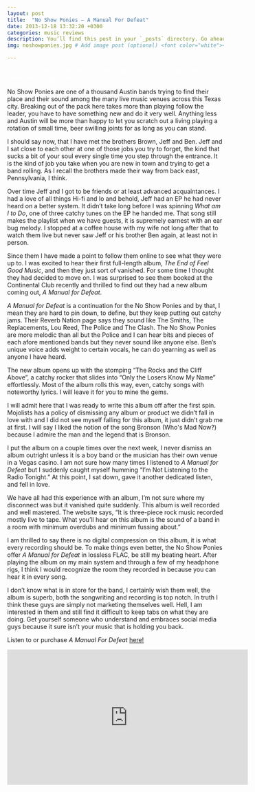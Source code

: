 ```yaml
---
layout: post
title:  "No Show Ponies – A Manual For Defeat"
date: 2013-12-18 13:32:20 +0300
categories: music reviews
description: You’ll find this post in your `_posts` directory. Go ahead and edit it and re-build the site to see your changes. # Add post description (optional)
img: noshowponies.jpg # Add image post (optional) <font color="white"></font>

---
```


<font color="white">What you’ll hear on this album is the sound of a band in a room with minimum overdubs and minimum fussing about                                                </font>

No Show Ponies are one of a thousand Austin bands trying to find their place and their sound among the many live music venues across this Texas city. Breaking out of the pack here takes more than playing follow the leader, you have to have something new and do it very well. Anything less and Austin will be more than happy to let you scratch out a living playing a rotation of small time, beer swilling joints for as long as you can stand.

I should say now, that I have met the brothers Brown, Jeff and Ben. Jeff and I sat close to each other at one of those jobs you try to forget, the kind that sucks a bit of your soul every single time you step through the entrance. It is the kind of job you take when you are new in town and trying to get a band rolling. As I recall the brothers made their way from back east, Pennsylvania, I think.  

Over time Jeff and I got to be friends or at least advanced acquaintances. I had a love of all things Hi-fi and lo and behold, Jeff had an EP he had never heard on a better system. It didn’t take long before I was spinning *What am I to Do*, one of three catchy tunes on the EP he handed me. That song still makes the playlist when we have guests, it is supremely earnest with an ear bug melody. I stopped at a coffee house with my wife not long after that to watch them live but never saw Jeff or his brother Ben again, at least not in person.

Since them I have made a point to follow them online to see what they were up to. I was excited to hear their first full-length album, *The End of Feel Good Music*, and then they just sort of vanished. For some time I thought they had decided to move on.  I was surprised to see them booked at the Continental Club recently and thrilled to find out they had a new album coming out, *A Manual for Defeat*.

*A Manual for Defeat* is a continuation for the No Show Ponies and by that, I mean they are hard to pin down, to define, but they keep putting out catchy jams. Their Reverb Nation page says they sound like The Smiths, The Replacements, Lou Reed, The Police and The Clash. The No Show Ponies are more melodic than all but the Police and I can hear bits and pieces of each afore mentioned bands but they never sound like anyone else. Ben’s unique voice adds weight to certain vocals, he can do yearning as well as anyone I have heard.

The new album opens up with the stomping “The Rocks and the Cliff Above”, a catchy rocker that slides into “Only the Losers Know My Name” effortlessly. Most of the album rolls this way, even, catchy songs with noteworthy lyrics. I will leave it for you to mine the gems.

I will admit here that I was ready to write this album off after the first spin. Mojolists has a policy of dismissing any album or product we didn’t fall in love with and I did not see myself falling for this album, it just didn’t grab me at first. I will say I liked the notion of the song Bronson (Who's Mad Now?) because I admire the man and the legend that is Bronson.

I put the album on a couple times over the next week, I never dismiss an album outright unless it is a boy band or the musician has their own venue in a Vegas casino. I am not sure how many times I listened to *A Manual for Defeat* but I suddenly caught myself humming “I’m Not Listening to the Radio Tonight.” At this point, I sat down, gave it another dedicated listen, and fell in love.

We have all had this experience with an album, I’m not sure where my disconnect was but it vanished quite suddenly. This album is well recorded and well mastered. The website says, “It is three-piece rock music recorded mostly live to tape. What you’ll hear on this album is the sound of a band in a room with minimum overdubs and minimum fussing about.”

I am thrilled to say there is no digital compression on this album, it is what every recording should be. To make things even better, the No Show Ponies offer *A Manual for Defeat* in lossless FLAC, be still my beating heart. After playing the album on my main system and through a few of my headphone rigs, I think I would recognize the room they recorded in because you can hear it in every song.

I don’t know what is in store for the band, I certainly wish them well, the album is superb, both the songwriting and recording is top notch. In truth I think these guys are simply not marketing themselves well. Hell, I am interested in them and still find it difficult to keep tabs on what they are doing. Get yourself someone who understand and embraces social media guys because it sure isn’t your music that is holding you back.

Listen to or purchase *A Manual For Defeat* [here!](https://noshowponies.bandcamp.com/album/a-manual-for-defeat)

<iframe width="560" height="315" src="https://www.youtube.com/embed/vr_WEnW7Gf4" frameborder="0" allow="accelerometer; autoplay; encrypted-media; gyroscope; picture-in-picture" allowfullscreen></iframe>